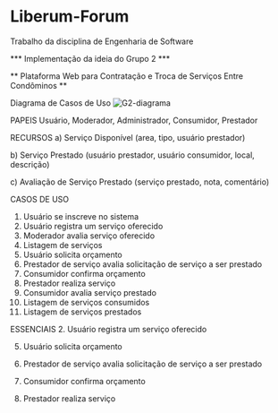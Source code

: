 # Liberum-Forum
Trabalho da disciplina de Engenharia de Software

*** Implementação da ideia do Grupo 2 ***

**  Plataforma Web para Contratação e Troca de Serviços Entre Condôminos **

Diagrama de Casos de Uso
![G2-diagrama](https://user-images.githubusercontent.com/80012798/160193272-8abdfb5f-17d3-43c7-9abb-6c3f358cf648.png)

PAPEIS
Usuário, Moderador, Administrador, Consumidor, Prestador
    
RECURSOS
a) Serviço Disponível (area, tipo, usuário prestador)

b) Serviço Prestado (usuário prestador, usuário consumidor, local, descrição)

c) Avaliação de Serviço Prestado (serviço prestado, nota, comentário)

CASOS DE USO
1. Usuário se inscreve no sistema
2. Usuário registra um serviço oferecido
3. Moderador avalia serviço oferecido
4. Listagem de serviços
5. Usuário solicita orçamento
6. Prestador de serviço avalia solicitação de serviço a ser prestado
7. Consumidor confirma orçamento
8. Prestador realiza serviço
9. Consumidor avalia serviço prestado
10. Listagem de serviços consumidos
11. Listagem de serviços prestados

ESSENCIAIS
2. Usuário registra um serviço oferecido

5. Usuário solicita orçamento

6. Prestador de serviço avalia solicitação de serviço a ser prestado

7. Consumidor confirma orçamento

8. Prestador realiza serviço
